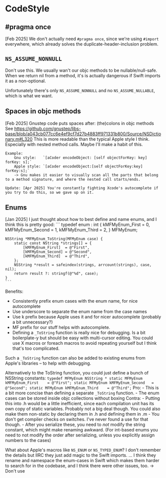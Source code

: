 # CodeStyle


## #pragma once

[Feb 2025] We don't actually need `#pragma once`, since we're using `#import` everywhere, 
which already solves the duplicate-header-inclusion problem.

## `NS_ASSUME_NONNULL`

Don't use this. We usually wan't our objc methods to be nullable/null-safe. 
When we return nil from a method, it's is actually dangerous if Swift imports it as a non-optional.

Unfortunately there's only `NS_ASSUME_NONNULL` and no `NS_ASSUME_NULLABLE`, which is what we want.

## Spaces in objc methods

[Feb 2025] Gnustep code puts spaces after: (the)colons in objc methods 
    See https://github.com/gnustep/libs-base/blob/a043cb077cc6e4ef9cf7d27b4883ff971331b800/Source/NSDictionary.m#L320
    This is more readable than the typical Apple style I think. Especially with nested method calls.
    Maybe I'll make a habit of this.
    
    Example:
        Gnu style:   `[aCoder encodeObject: [self objectForKey: key] forKey: s];`
        Apple style: `[aCoder encodeObject:[self objectForKey:key] forKey:s];`
        -> Gnu makes it easier to visually scan all the parts that belong to a method signature, and where the nested call starts/ends. 

    Update: [Apr 2025] You're constantly fighting Xcode's autocomplete if you try to do this, so we gave up on it.

## Enums

[Jan 2025] I just thought about how to best define and name enums, and I think this is pretty good:
    ```
    typedef enum : int {
        kMFMyEnum_First  = 0,
        kMFMyEnum_Second = 1,
        kMFMyEnum_Third  = 2,
    } MFMyEnum;
    
    NSString *MFMyEnum_ToString(MFMyEnum case) {
        static const NString *strings[] = {  
            [kMFMyEnum_First]  = @"First",
            [kMFMyEnum_Second] = @"Second",
            [kMFMyEnum_Third]  = @"Third",
        };
        NSString *result = safeindex(strings, arrcount(strings), case, nil);
        return result ?: stringf(@"%d", case);
    }
    ```

Benefits:
- Consistently prefix enum cases with the enum name, for nice autocomplete
- Use underscore to separate the enum name from the case names
- Use k prefix because Apple uses it and for nicer autocomplete (probably a bit unnecessary?)
- MF prefix for our stuff helps with autocomplete.
- Defining a `_ToString` function is really nice for debugging. Is a bit boilerplate-y but should be easy with multi-cursor editing. 
    You could use X macros or foreach macros to avoid repeating yourself but I think that's too complicated.

Such a `_ToString` function can also be added to existing enums from Apple's libraries – to help with debugging.

Alternatively to the ToString function, you could just define a bunch of NSString constants:
    ```
    typedef MFMyEnum NSString *
        static MFMyEnum kMFMyEnum_First    = @"First";
        static MFMyEnum kMFMyEnum_Second   = @"Second";
        static MFMyEnum kMFMyEnum_Third    = @"Third";
    ```
    Pro: 
        - This is a bit more concise than defining a separate `_ToString` function.
        - The enum cases can be stored inside objc collections without boxing
    Contra:
        - Putting this into .h would be a little inefficient, since each compilation unit has its own copy of static variables. 
            Probably not a big deal though. You could also make them non-static by declaring them in .h and defining them in .m
        - You don't get compiler checks on switches. I've never found a use for that though.
        - After you serialize these, you need to *not* modify the string constant, which might make renaming awkward. 
            (For int-based enums you need to not modify the order after serializing, unless you explicitly assign numbers to the cases) 

What about Apple's macros like `NS_ENUM` or `NS_TYPED_ENUM`?
    I don't remember the details but IIRC they just add magic to the Swift imports.
   ... I think they rename and namespace the enum-cases in Swift which makes them harder to search for in the codebase, and I think there were other issues, too.
   -> Don't use
